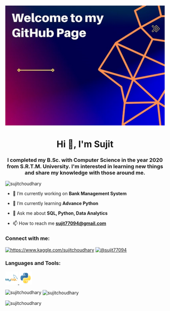 ![logo](https://github.com/sujitchoudhary/sujitchoudhary/blob/main/Welcome%20to%20my%20GitHub%20Page.png)
<h1 align="center">Hi 👋, I'm Sujit</h1>
<h3 align="center">I completed my B.Sc. with Computer Science in the year 2020 from S.R.T.M. University. I'm interested in learning new things and share my knowledge with those around me.</h3>

<p align="left"> <img src="https://komarev.com/ghpvc/?username=sujitchoudhary&label=Profile%20views&color=0e75b6&style=flat" alt="sujitchoudhary" /> </p>

- 🔭 I’m currently working on **Bank Management System**

- 🌱 I’m currently learning **Advance Python**

- 💬 Ask me about **SQL, Python, Data Analytics**

- 📫 How to reach me **sujit77094@gmail.com**

<h3 align="left">Connect with me:</h3>
<p align="left">
<a href="https://kaggle.com/https://www.kaggle.com/sujitchoudhary" target="blank"><img align="center" src="https://raw.githubusercontent.com/rahuldkjain/github-profile-readme-generator/master/src/images/icons/Social/kaggle.svg" alt="https://www.kaggle.com/sujitchoudhary" height="30" width="40" /></a>
<a href="https://www.hackerearth.com/@sujit77094" target="blank"><img align="center" src="https://raw.githubusercontent.com/rahuldkjain/github-profile-readme-generator/master/src/images/icons/Social/hackerearth.svg" alt="@sujit77094" height="30" width="40" /></a>
</p>

<h3 align="left">Languages and Tools:</h3>
<p align="left"> <a href="https://www.mysql.com/" target="_blank" rel="noreferrer"> <img src="https://raw.githubusercontent.com/devicons/devicon/master/icons/mysql/mysql-original-wordmark.svg" alt="mysql" width="40" height="40"/> </a> <a href="https://www.python.org" target="_blank" rel="noreferrer"> <img src="https://raw.githubusercontent.com/devicons/devicon/master/icons/python/python-original.svg" alt="python" width="40" height="40"/> </a> </p>

<p><img align="left" src="https://github-readme-stats.vercel.app/api/top-langs?username=sujitchoudhary&show_icons=true&locale=en&layout=compact" alt="sujitchoudhary" /></p>

<p>&nbsp;<img align="center" src="https://github-readme-stats.vercel.app/api?username=sujitchoudhary&show_icons=true&locale=en" alt="sujitchoudhary" /></p>

<p><img align="center" src="https://github-readme-streak-stats.herokuapp.com/?user=sujitchoudhary&" alt="sujitchoudhary" /></p>
